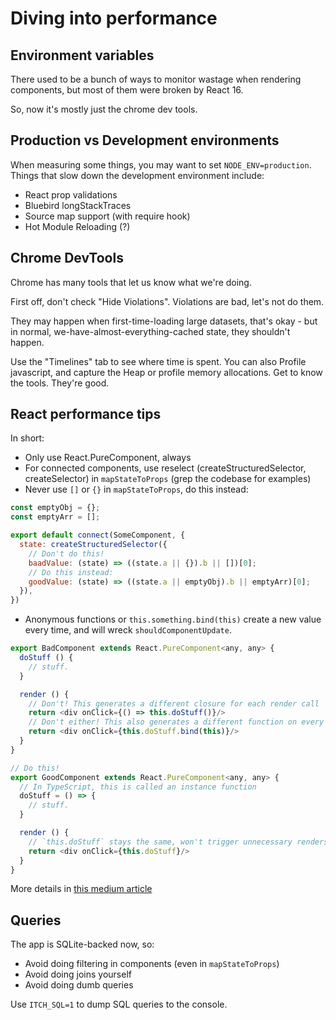 
# Diving into performance

## Environment variables

There used to be a bunch of ways to monitor wastage when rendering components,
but most of them were broken by React 16.

So, now it's mostly just the chrome dev tools.

## Production vs Development environments

When measuring some things, you may want to set `NODE_ENV=production`. Things that slow down the development
environment include:

  * React prop validations
  * Bluebird longStackTraces
  * Source map support (with require hook)
  * Hot Module Reloading (?)

## Chrome DevTools

Chrome has many tools that let us know what we're doing.

First off, don't check "Hide Violations". Violations are bad, let's not do them.

They may happen when first-time-loading large datasets, that's okay - but in normal,
we-have-almost-everything-cached state, they shouldn't happen.

Use the "Timelines" tab to see where time is spent. You can also Profile javascript,
and capture the Heap or profile memory allocations. Get to know the tools. They're good.

## React performance tips

In short:

  * Only use React.PureComponent, always
  * For connected components, use reselect (createStructuredSelector, createSelector)
  in `mapStateToProps` (grep the codebase for examples)
  * Never use `[]` or `{}` in `mapStateToProps`, do this instead:

```javascript
const emptyObj = {};
const emptyArr = [];

export default connect(SomeComponent, {
  state: createStructuredSelector({
    // Don't do this!
    baadValue: (state) => ((state.a || {}).b || [])[0];
    // Do this instead:
    goodValue: (state) => ((state.a || emptyObj).b || emptyArr)[0];
  }),
})
```

  * Anonymous functions or `this.something.bind(this)` create a new value every time,
  and will wreck `shouldComponentUpdate`.

```javascript
export BadComponent extends React.PureComponent<any, any> {
  doStuff () {
    // stuff.
  }

  render () {
    // Don't! This generates a different closure for each render call
    return <div onClick={() => this.doStuff()}/>
    // Don't either! This also generates a different function on every render
    return <div onClick={this.doStuff.bind(this)}/>
  }
}

// Do this!
export GoodComponent extends React.PureComponent<any, any> {
  // In TypeScript, this is called an instance function
  doStuff = () => {
    // stuff.
  }

  render () {
    // `this.doStuff` stays the same, won't trigger unnecessary renders
    return <div onClick={this.doStuff}/>
  }
}
```

More details in [this medium article](https://medium.com/@esamatti/react-js-pure-render-performance-anti-pattern-fb88c101332f)

## Queries

The app is SQLite-backed now, so:

  * Avoid doing filtering in components (even in `mapStateToProps`)
  * Avoid doing joins yourself
  * Avoid doing dumb queries

Use `ITCH_SQL=1` to dump SQL queries to the console.
